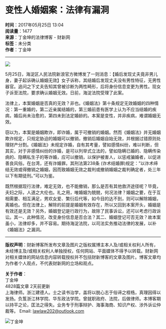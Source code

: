 # 变性人婚姻案：法律有漏洞

**时间**：2017年05月25日 13:04  
**阅读量**：1477  
**来源**：丁金坤的法律博客 - 财新网  
**标签**：未分类  
**作者**：丁金坤  

---

![](//file.caixin.com/images/content/PC.jpg)  

5月25日，海淀区人民法院新浪官方微博发了一则消息：【婚后发现丈夫竟非男儿身，妻子起诉确认婚姻无效】女子诉称，其结婚后发现丈夫没有男性特征，无男性器官。追问之下丈夫告知其曾被诊断为两性畸形，后将身份信息变更为男性。现女子诉至法院，要求确认婚姻无效。日前，海淀法院受理了此案。 

法律上，本案婚姻是否真的无效？非也。《婚姻法》第十条规定无效婚姻的四种情况：第一重婚的，第二近亲属结婚的，第三婚前患有医学上认为不应当结婚的疾病，婚后尚未治愈的，第四未到法定婚龄的。本案是变性，并非疾病，难谓婚姻无效。

窃以为，本案是婚姻欺诈，即诈婚，属于可撤销的婚姻。然而《婚姻法》并无婚姻欺诈规定，只规定胁迫的婚姻可以撤销，撤销后婚姻自始无效，并根据过错原则处理财产分割。《婚姻法》未规定诈婚，自有其考量，譬如感情纠纷，难以判断，但其实，对于非感情纠纷的诈婚，是可以列举式立法的，譬如隐瞒已婚的、隐瞒传染病的、隐瞒私生子的等诈婚，应可以撤销，以保护被害人，以惩戒骗婚者，以促进善良风俗。在台湾，还有诈婚罪。其刑法第238条 (诈术结婚罪)规定：”以诈术缔结无效或得撤销之婚姻，因而致婚姻无效之裁判或撤销婚姻之裁判确定者，处三年以下有期徒刑。”可以为鉴。

既然根据现行法律，难定无效，也不能撤销，那么是否有其他救济途径呢？毕竟，夫妇之际，人道之大伦也。礼之用，唯婚姻为兢兢，何况法律？婚姻之要，在于互相需要、相互满足，男欢女爱、繁衍后代等，如今目的达不到，则可以解除婚姻，离婚也。但在法律上，解除的前提是婚姻有效存在，所以又回到本案开头，婚姻是有效还是无效？另外，婚姻登记是行政行为，故除了民事诉讼，还可以考虑行政诉讼。其一、此种情况，改变身份信息是否合法？其二、婚姻登记可否无效？故本案虽小，法律却多，并不容易。期待海淀法院，以司法实务推动法律的发展，以补《婚姻法》之漏洞。

---

**版权声明**：财新博客所发布文章及图片之版权属博主本人及/或相关权利人所有，未经博主及/或相关权利人单独授权，任何网站、平面媒体不得予以转载。财新网对相关媒体的网站信息内容转载授权并不包括财新博客的文章及图片。博客文章均为作者个人观点，不代表财新网的立场和观点。

**关于作者**：  
丁金坤  
4828篇文章 2天前更新  
上海律师。浙江建德人。士之读书治学，盖将以脱心志于俗谛之桎梏，真理因得以发扬。负笈浙江林学院、华东政法学院。曾就职政府、法院，后做律师。本博客期以持平之论，匡法之得失。业务专于刑事辩护、海事海商、知识产权、涉外诉讼仲裁等。 Email: lawlaw202@outlook.com

![丁金坤](https://getavatar.caixin.com/000/16/81/99_real_avatar_middle.jpg)
